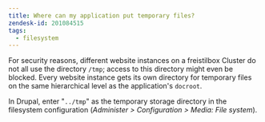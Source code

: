 ```yaml
---
title: Where can my application put temporary files?
zendesk-id: 201084515
tags:
  - filesystem
---
```


For security reasons, different website instances on a freistilbox Cluster do not all use the directory `/tmp`; access to this directory might even be blocked. Every website instance gets its own directory for temporary files on the same hierarchical level as the application's `docroot`.

In Drupal, enter "`../tmp`" as the temporary storage directory in the filesystem configuration (_Administer > Configuration > Media: File system_).
